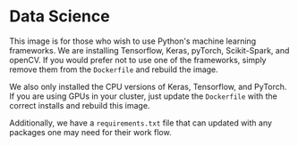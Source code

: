 # Data Science
This image is for those who wish to use Python's machine learning frameworks. We
are installing Tensorflow, Keras, pyTorch, Scikit-Spark, and openCV. If you
would prefer not to use one of the frameworks, simply remove them from the
`Dockerfile` and rebuild the image.

We also only installed the CPU versions of Keras, Tensorflow, and PyTorch. If
you are using GPUs in your cluster, just update the `Dockerfile` with the
correct installs and rebuild this image.

Additionally, we have a `requirements.txt` file that can updated with any
packages one may need for their work flow.

